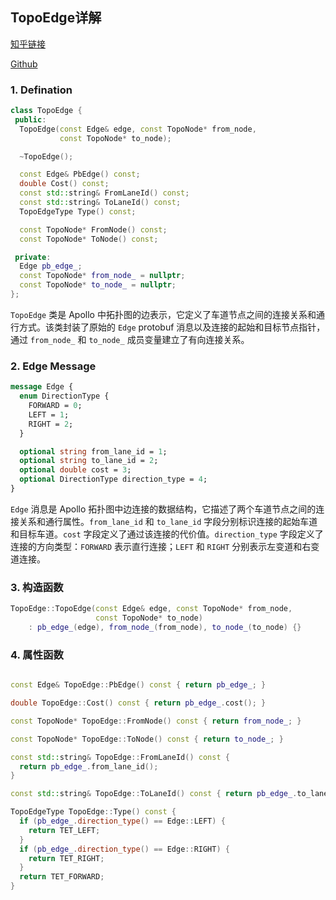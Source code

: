 <!--
 * @Author: LOTEAT
 * @Date: 2025-08-12 19:15:34
-->
## TopoEdge详解

[知乎链接](https://zhuanlan.zhihu.com/p/1938985640185280261)

[Github](https://github.com/LOTEAT/Apollo-Notes/blob/master/routing/TopoEdge/topo_edge.md)

### 1. Defination
```cpp
class TopoEdge {
 public:
  TopoEdge(const Edge& edge, const TopoNode* from_node,
           const TopoNode* to_node);

  ~TopoEdge();

  const Edge& PbEdge() const;
  double Cost() const;
  const std::string& FromLaneId() const;
  const std::string& ToLaneId() const;
  TopoEdgeType Type() const;

  const TopoNode* FromNode() const;
  const TopoNode* ToNode() const;

 private:
  Edge pb_edge_;
  const TopoNode* from_node_ = nullptr;
  const TopoNode* to_node_ = nullptr;
};
```

`TopoEdge` 类是 Apollo 中拓扑图的边表示，它定义了车道节点之间的连接关系和通行方式。该类封装了原始的 `Edge` protobuf 消息以及连接的起始和目标节点指针，通过 `from_node_` 和 `to_node_` 成员变量建立了有向连接关系。


### 2. Edge Message
```protobuf
message Edge {
  enum DirectionType {
    FORWARD = 0;
    LEFT = 1;
    RIGHT = 2;
  }

  optional string from_lane_id = 1;
  optional string to_lane_id = 2;
  optional double cost = 3;
  optional DirectionType direction_type = 4;
}

```

`Edge` 消息是 Apollo 拓扑图中边连接的数据结构，它描述了两个车道节点之间的连接关系和通行属性。`from_lane_id` 和 `to_lane_id` 字段分别标识连接的起始车道和目标车道。`cost` 字段定义了通过该连接的代价值。`direction_type` 字段定义了连接的方向类型：`FORWARD` 表示直行连接；`LEFT` 和 `RIGHT` 分别表示左变道和右变道连接。


### 3. 构造函数
```cpp
TopoEdge::TopoEdge(const Edge& edge, const TopoNode* from_node,
                   const TopoNode* to_node)
    : pb_edge_(edge), from_node_(from_node), to_node_(to_node) {}
```

### 4. 属性函数
```cpp

const Edge& TopoEdge::PbEdge() const { return pb_edge_; }

double TopoEdge::Cost() const { return pb_edge_.cost(); }

const TopoNode* TopoEdge::FromNode() const { return from_node_; }

const TopoNode* TopoEdge::ToNode() const { return to_node_; }

const std::string& TopoEdge::FromLaneId() const {
  return pb_edge_.from_lane_id();
}

const std::string& TopoEdge::ToLaneId() const { return pb_edge_.to_lane_id(); }

TopoEdgeType TopoEdge::Type() const {
  if (pb_edge_.direction_type() == Edge::LEFT) {
    return TET_LEFT;
  }
  if (pb_edge_.direction_type() == Edge::RIGHT) {
    return TET_RIGHT;
  }
  return TET_FORWARD;
}
```

